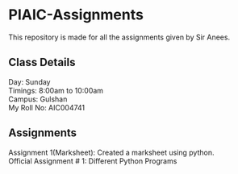 # PIAIC-Assignments
This repository is made for all the assignments given by Sir Anees.

## Class Details
Day: Sunday <br/>
Timings: 8:00am to 10:00am<br/>
Campus: Gulshan<br/>
My Roll No: AIC004741<br/>

## Assignments
Assignment 1(Marksheet): Created a marksheet using python.<br/>
Official Assignment # 1: Different Python Programs<br/>
